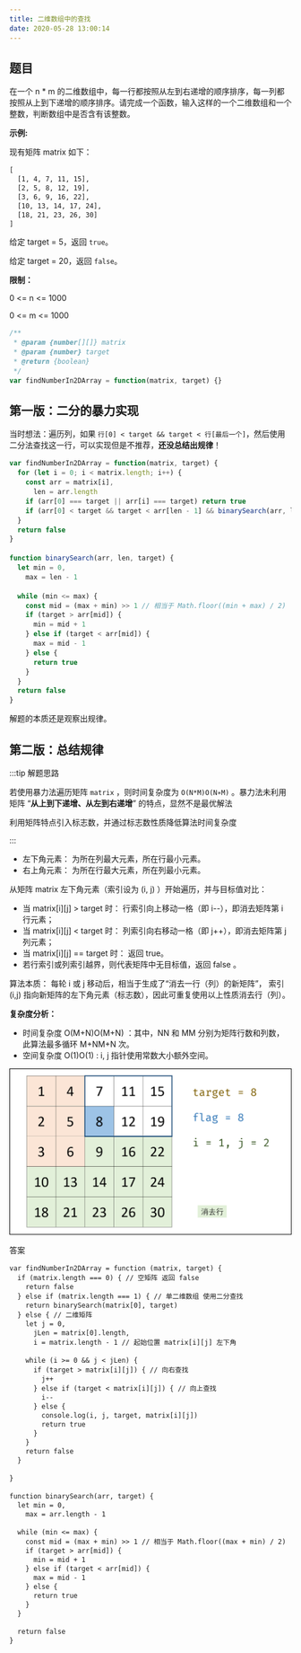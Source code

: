 ```yaml
---
title: 二维数组中的查找
date: 2020-05-28 13:00:14
---
```


## 题目

在一个 n \* m 的二维数组中，每一行都按照从左到右递增的顺序排序，每一列都按照从上到下递增的顺序排序。请完成一个函数，输入这样的一个二维数组和一个整数，判断数组中是否含有该整数。

**示例:**

现有矩阵 matrix 如下：

```TS
[
  [1, 4, 7, 11, 15],
  [2, 5, 8, 12, 19],
  [3, 6, 9, 16, 22],
  [10, 13, 14, 17, 24],
  [18, 21, 23, 26, 30]
]
```

给定 target = 5，返回 `true`。

给定 target = 20，返回 `false`。

**限制：**

0 <= n <= 1000

0 <= m <= 1000

```js
/**
 * @param {number[][]} matrix
 * @param {number} target
 * @return {boolean}
 */
var findNumberIn2DArray = function(matrix, target) {}
```

## 第一版：二分的暴力实现

当时想法：遍历列，如果 `行[0] < target && target < 行[最后一个]`，然后使用二分法查找这一行，可以实现但是不推荐，**还没总结出规律**！

```js
var findNumberIn2DArray = function(matrix, target) {
  for (let i = 0; i < matrix.length; i++) {
    const arr = matrix[i],
      len = arr.length
    if (arr[0] === target || arr[i] === target) return true
    if (arr[0] < target && target < arr[len - 1] && binarySearch(arr, len, target)) return true
  }
  return false
}

function binarySearch(arr, len, target) {
  let min = 0,
    max = len - 1

  while (min <= max) {
    const mid = (max + min) >> 1 // 相当于 Math.floor((min + max) / 2)
    if (target > arr[mid]) {
      min = mid + 1
    } else if (target < arr[mid]) {
      max = mid - 1
    } else {
      return true
    }
  }
  return false
}
```

解题的本质还是观察出规律。

## 第二版：总结规律

:::tip 解题思路

若使用暴力法遍历矩阵 `matrix` ，则时间复杂度为 `O(N*M)O(N∗M)` 。暴力法未利用矩阵 “**从上到下递增、从左到右递增**” 的特点，显然不是最优解法

利用矩阵特点引入标志数，并通过标志数性质降低算法时间复杂度

:::

- 左下角元素： 为所在列最大元素，所在行最小元素。
- 右上角元素： 为所在行最大元素，所在列最小元素。

从矩阵 matrix 左下角元素（索引设为 (i, j) ）开始遍历，并与目标值对比：

- 当 matrix[i][j] > target 时： 行索引向上移动一格（即 i--），即消去矩阵第 i 行元素；
- 当 matrix[i][j] < target 时： 列索引向右移动一格（即 j++），即消去矩阵第 j 列元素；
- 当 matrix[i][j] == target 时： 返回 true。
- 若行索引或列索引越界，则代表矩阵中无目标值，返回 false 。

算法本质： 每轮 i 或 j 移动后，相当于生成了“消去一行（列）的新矩阵”， 索引(i,j) 指向新矩阵的左下角元素（标志数），因此可重复使用以上性质消去行（列）。

**复杂度分析：**

- 时间复杂度 O(M+N)O(M+N) ：其中，NN 和 MM 分别为矩阵行数和列数，此算法最多循环 M+NM+N 次。
- 空间复杂度 O(1)O(1) : i, j 指针使用常数大小额外空间。

![](../../../assets/algorithm/leetcode/offer-4.png)

答案

```TS
var findNumberIn2DArray = function (matrix, target) {
  if (matrix.length === 0) { // 空矩阵 返回 false
    return false
  } else if (matrix.length === 1) { // 单二维数组 使用二分查找
    return binarySearch(matrix[0], target)
  } else { // 二维矩阵
    let j = 0,
      jLen = matrix[0].length,
      i = matrix.length - 1 // 起始位置 matrix[i][j] 左下角

    while (i >= 0 && j < jLen) {
      if (target > matrix[i][j]) { // 向右查找
        j++
      } else if (target < matrix[i][j]) { // 向上查找
        i--
      } else {
        console.log(i, j, target, matrix[i][j])
        return true
      }
    }
    return false
  }

}

function binarySearch(arr, target) {
  let min = 0,
    max = arr.length - 1

  while (min <= max) {
    const mid = (max + min) >> 1 // 相当于 Math.floor((max + min) / 2)
    if (target > arr[mid]) {
      min = mid + 1
    } else if (target < arr[mid]) {
      max = mid - 1
    } else {
      return true
    }
  }

  return false
}
```
